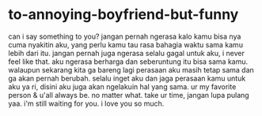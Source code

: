 # to-annoying-boyfriend-but-funny
can i say something to you?   jangan pernah ngerasa kalo kamu bisa nya cuma nyakitin aku, yang perlu kamu tau rasa bahagia waktu sama kamu lebih dari itu. jangan pernah juga ngerasa selalu gagal untuk aku, i never feel like that. aku ngerasa berharga dan seberuntung itu bisa sama kamu. walaupun sekarang kita ga bareng lagi perasaan aku masih tetap sama dan ga akan pernah berubah. selalu inget aku dan jaga perasaan kamu untuk aku ya ri, disini aku juga akan ngelakuin hal yang sama. ur my favorite person &amp; u'all always be. no matter what. take ur time, jangan lupa pulang yaa. i'm still waiting for you. i love you so much.
